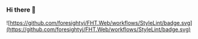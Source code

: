 ### Hi there 👋

![https://github.com/foresightyj/FHT.Web/workflows/StyleLint/badge.svg](https://github.com/foresightyj/FHT.Web/workflows/StyleLint/badge.svg)


<!--
**foresightyj/foresightyj** is a ✨ _special_ ✨ repository because its `README.md` (this file) appears on your GitHub profile.

Here are some ideas to get you started:

- 🔭 I’m currently working on ...
- 🌱 I’m currently learning ...
- 👯 I’m looking to collaborate on ...
- 🤔 I’m looking for help with ...
- 💬 Ask me about ...
- 📫 How to reach me: ...
- 😄 Pronouns: ...
- ⚡ Fun fact: ...
-->


